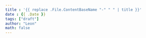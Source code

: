 ```yaml
---
title : '{{ replace .File.ContentBaseName "-" " " | title }}'
date : {{ .Date }}
tags: ["draft"]
author: "Leon"
math: false
---
```

